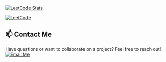 [![LeetCode Stats](https://leetcard.jacoblin.cool/toniliu672)](https://leetcode.com/toniliu672/)

[![LeetCode](https://img.shields.io/badge/LeetCode-Profile-orange?logo=leetcode)](https://leetcode.com/toniliu672/)

## 📫 Contact Me
Have questions or want to collaborate on a project? Feel free to reach out!  
[![Email Me](https://img.shields.io/badge/-Email_Me-D14836?logo=gmail&logoColor=white&style=flat)](mailto:ixseedeveloper@gmail.com)
